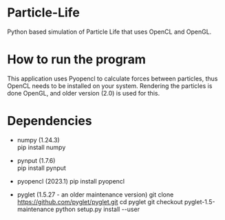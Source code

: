 # Particle-Life
Python based simulation of Particle Life that uses OpenCL and OpenGL.  

# How to run the program
This application uses Pyopencl to calculate forces between particles, thus OpenCL needs to be installed on your system.
Rendering the particles is done OpenGL, and older version (2.0) is used for this.   

# Dependencies
* numpy (1.24.3)  
  pip install numpy  
  
* pynput (1.7.6)  
  pip install pynput
  
* pyopencl (2023.1)
  pip install pyopencl

* pyglet (1.5.27 - an older maintenance version)
  git clone https://github.com/pyglet/pyglet.git
  cd pyglet
  git checkout pyglet-1.5-maintenance
  python setup.py install --user
